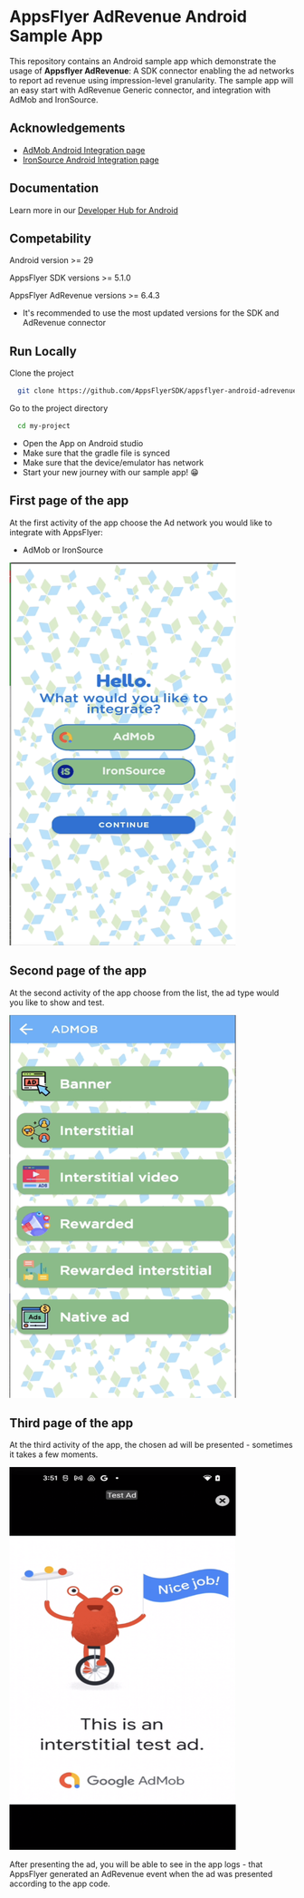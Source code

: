 
# AppsFlyer AdRevenue Android Sample App

This repository contains an Android sample app which demonstrate the usage of **Appsflyer AdRevenue**: 
A SDK connector enabling the ad networks to report ad revenue using impression-level granularity.
The sample app will an easy start with AdRevenue Generic connector, and integration with AdMob and IronSource.


## Acknowledgements

 - [AdMob Android Integration page](https://developers.google.com/admob/android/quick-start)
 - [IronSource Android Integration page](https://developers.is.com/ironsource-mobile/android/android-sdk/)


## Documentation
Learn more in our [Developer Hub for Android](https://dev.appsflyer.com/hc/docs/ad-revenue-1)


## Competability
Android version >= 29

AppsFlyer SDK versions >= 5.1.0

AppsFlyer AdRevenue versions >= 6.4.3

* It's recommended to use the most updated versions for the SDK and AdRevenue connector


## Run Locally

Clone the project

```bash
  git clone https://github.com/AppsFlyerSDK/appsflyer-android-adrevenue-sample-app.git
```

Go to the project directory

```bash
  cd my-project
```

* Open the App on Android studio
* Make sure that the gradle file is synced
* Make sure that the device/emulator has network
* Start your new journey with our sample app! 😁

## First page of the app
At the first activity of the app choose the Ad network you would like to integrate with AppsFlyer:
* AdMob or IronSource 

<img src="/pics/firstpage.png" width="400" height="675">

## Second page of the app
At the second activity of the app choose from the list, the ad type would you like to show and test.

<img src="/pics/secondpage.png" width="400" height="675">

## Third page of the app
At the third activity of the app, the chosen ad will be presented - sometimes it takes a few moments.

<img src="/pics/thirdpage.png" width="400" height="675">

After presenting the ad, you will be able to see in the app logs - that AppsFlyer generated an AdRevenue event when the ad was presented according to the app code.
